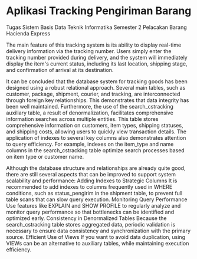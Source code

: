 # Aplikasi Tracking Pengiriman Barang
Tugas Sistem Basis Data
Teknik Informatika Semester 2
Pelacakan Barang Hacienda Express

The main feature of this tracking system is its ability to display real-time delivery information via the tracking number. Users simply enter the tracking number provided during delivery, and the system will immediately display the item's current status, including its last location, shipping stage, and confirmation of arrival at its destination.

It can be concluded that the database system for tracking goods has been designed using a robust relational approach. Several main tables, such as customer, package, shipment, courier, and tracking, are interconnected through foreign key relationships. This demonstrates that data integrity has been well maintained.
Furthermore, the use of the search_cstracking auxiliary table, a result of denormalization, facilitates comprehensive information searches across multiple entities. This table stores comprehensive information on customers, item types, shipping statuses, and shipping costs, allowing users to quickly view transaction details.
The application of indexes to several key columns also demonstrates attention to query efficiency. For example, indexes on the item_type and name columns in the search_cstracking table optimize search processes based on item type or customer name.

Although the database structure and relationships are already quite good, there are still several aspects that can be improved to support system scalability and performance:
Adding Indexes to Strategic Columns
It is recommended to add indexes to columns frequently used in WHERE conditions, such as status_pengirim in the shipment table, to prevent full table scans that can slow query execution.
Monitoring Query Performance
Use features like EXPLAIN and SHOW PROFILE to regularly analyze and monitor query performance so that bottlenecks can be identified and optimized early.
Consistency in Denormalized Tables
Because the search_cstracking table stores aggregated data, periodic validation is necessary to ensure data consistency and synchronization with the primary source.
Efficient Use of Views
If you want to avoid data duplication, using VIEWs can be an alternative to auxiliary tables, while maintaining execution efficiency.
